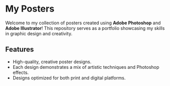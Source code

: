 # **My Posters**

Welcome to my collection of posters created using **Adobe Photoshop** and **Adobe Illustrator**! This repository serves as a portfolio showcasing my skills in graphic design and creativity.
## **Features**
- High-quality, creative poster designs.
- Each design demonstrates a mix of artistic techniques and Photoshop effects.
- Designs optimized for both print and digital platforms.
